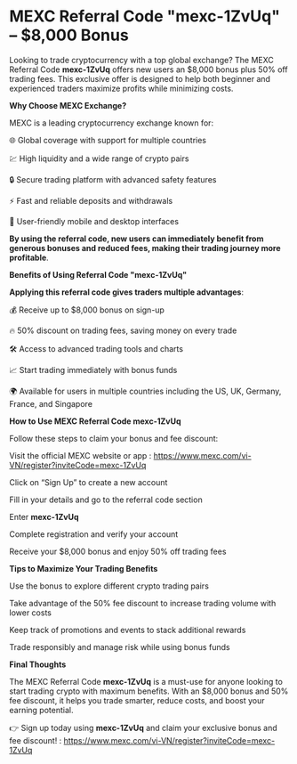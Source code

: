 # MEXC Referral Code "mexc-1ZvUq" – $8,000 Bonus 

Looking to trade cryptocurrency with a top global exchange? The MEXC Referral Code **mexc-1ZvUq** offers new users an $8,000 bonus plus 50% off trading fees. This exclusive offer is designed to help both beginner and experienced traders maximize profits while minimizing costs.

**Why Choose MEXC Exchange?**

MEXC is a leading cryptocurrency exchange known for:

🌐 Global coverage with support for multiple countries

💹 High liquidity and a wide range of crypto pairs

🔒 Secure trading platform with advanced safety features

⚡ Fast and reliable deposits and withdrawals

📱 User-friendly mobile and desktop interfaces

**By using the referral code, new users can immediately benefit from generous bonuses and reduced fees, making their trading journey more profitable**.

**Benefits of Using Referral Code "mexc-1ZvUq"**

**Applying this referral code gives traders multiple advantages**:

💰 Receive up to $8,000 bonus on sign-up

🔥 50% discount on trading fees, saving money on every trade

🛠️ Access to advanced trading tools and charts

📈 Start trading immediately with bonus funds

🌍 Available for users in multiple countries including the US, UK, Germany, France, and Singapore

**How to Use MEXC Referral Code mexc-1ZvUq**

Follow these steps to claim your bonus and fee discount:

Visit the official MEXC website or app : https://www.mexc.com/vi-VN/register?inviteCode=mexc-1ZvUq

Click on “Sign Up” to create a new account

Fill in your details and go to the referral code section

Enter **mexc-1ZvUq**

Complete registration and verify your account

Receive your $8,000 bonus and enjoy 50% off trading fees

**Tips to Maximize Your Trading Benefits**

Use the bonus to explore different crypto trading pairs

Take advantage of the 50% fee discount to increase trading volume with lower costs

Keep track of promotions and events to stack additional rewards

Trade responsibly and manage risk while using bonus funds

**Final Thoughts**

The MEXC Referral Code **mexc-1ZvUq** is a must-use for anyone looking to start trading crypto with maximum benefits. With an $8,000 bonus and 50% fee discount, it helps you trade smarter, reduce costs, and boost your earning potential.

👉 Sign up today using **mexc-1ZvUq** and claim your exclusive bonus and fee discount! : https://www.mexc.com/vi-VN/register?inviteCode=mexc-1ZvUq
